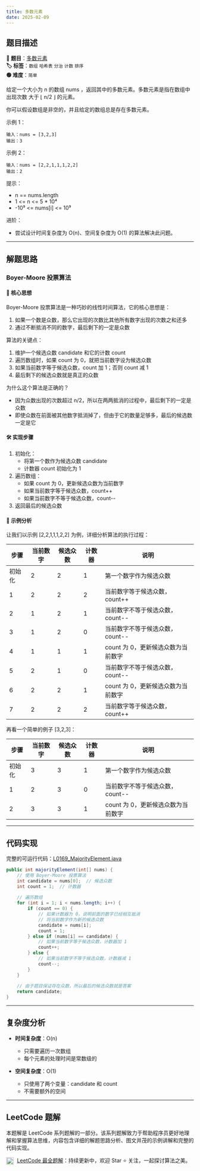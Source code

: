 ```yaml
---
title: 多数元素
date: 2025-02-09
---
```


## 题目描述

**🔗 题目**：[多数元素](https://leetcode.cn/problems/majority-element/)  
**🏷️ 标签**：`数组` `哈希表` `分治` `计数` `排序`  
**🟢 难度**：`简单`  

给定一个大小为 n 的数组 nums ，返回其中的多数元素。多数元素是指在数组中出现次数 大于 ⌊ n/2 ⌋ 的元素。

你可以假设数组是非空的，并且给定的数组总是存在多数元素。

示例 1：
```
输入：nums = [3,2,3]
输出：3
```

示例 2：
```
输入：nums = [2,2,1,1,1,2,2]
输出：2
```

提示：
- n == nums.length
- 1 <= n <= 5 * 10⁴
- -10⁹ <= nums[i] <= 10⁹

进阶：
- 尝试设计时间复杂度为 O(n)、空间复杂度为 O(1) 的算法解决此问题。

---

## 解题思路
### Boyer-Moore 投票算法

#### 📝 核心思想
Boyer-Moore 投票算法是一种巧妙的线性时间算法，它的核心思想是：
1. 如果一个数是众数，那么它出现的次数比其他所有数字出现的次数之和还多
2. 通过不断抵消不同的数字，最后剩下的一定是众数

算法的关键点：
1. 维护一个候选众数 candidate 和它的计数 count
2. 遍历数组时，如果 count 为 0，就把当前数字设为候选众数
3. 如果当前数字等于候选众数，count 加 1；否则 count 减 1
4. 最后剩下的候选众数就是真正的众数

为什么这个算法是正确的？
- 因为众数出现的次数超过 n/2，所以在两两抵消的过程中，最后剩下的一定是众数
- 即使众数在前面被其他数字抵消掉了，但由于它的数量足够多，最后的候选数一定是它

#### 🛠️ 实现步骤
1. 初始化：
   - 将第一个数作为候选众数 candidate
   - 计数器 count 初始化为 1
2. 遍历数组：
   - 如果 count 为 0，更新候选众数为当前数字
   - 如果当前数字等于候选众数，count++
   - 如果当前数字不等于候选众数，count--
3. 返回最后的候选众数

#### 🧩 示例分析
让我们以示例 [2,2,1,1,1,2,2] 为例，详细分析算法的执行过程：

| 步骤 | 当前数字 | 候选众数 | 计数器 | 说明 |
|-----|---------|---------|--------|-----|
| 初始化 | 2 | 2 | 1 | 第一个数字作为候选众数 |
| 1 | 2 | 2 | 2 | 当前数字等于候选众数，count++ |
| 2 | 1 | 2 | 1 | 当前数字不等于候选众数，count-- |
| 3 | 1 | 2 | 0 | 当前数字不等于候选众数，count-- |
| 4 | 1 | 1 | 1 | count 为 0，更新候选众数为当前数字 |
| 5 | 2 | 1 | 0 | 当前数字不等于候选众数，count-- |
| 6 | 2 | 2 | 1 | count 为 0，更新候选众数为当前数字 |
| 7 | 2 | 2 | 2 | 当前数字等于候选众数，count++ |

再看一个简单的例子 [3,2,3]：

| 步骤 | 当前数字 | 候选众数 | 计数器 | 说明 |
|-----|---------|---------|--------|-----|
| 初始化 | 3 | 3 | 1 | 第一个数字作为候选众数 |
| 1 | 2 | 3 | 0 | 当前数字不等于候选众数，count-- |
| 2 | 3 | 3 | 1 | count 为 0，更新候选众数为当前数字 |

---

## 代码实现

完整的可运行代码：[L0169_MajorityElement.java](../src/main/java/L0169_MajorityElement.java)

```java
public int majorityElement(int[] nums) {
    // 使用 Boyer-Moore 投票算法
    int candidate = nums[0];  // 候选众数
    int count = 1;  // 计数器
    
    // 遍历数组
    for (int i = 1; i < nums.length; i++) {
        if (count == 0) {
            // 如果计数器为 0，说明前面的数字已经相互抵消
            // 将当前数字作为新的候选众数
            candidate = nums[i];
            count = 1;
        } else if (nums[i] == candidate) {
            // 如果当前数字等于候选众数，计数器加 1
            count++;
        } else {
            // 如果当前数字不等于候选众数，计数器减 1
            count--;
        }
    }
    
    // 由于题目保证存在众数，所以最后的候选众数就是答案
    return candidate;
}
```

---

## 复杂度分析

- **时间复杂度**：O(n)
  - 只需要遍历一次数组
  - 每个元素的处理时间是常数级的

- **空间复杂度**：O(1)
  - 只使用了两个变量：candidate 和 count
  - 不需要额外的空间

---

## LeetCode 题解

本题解是 LeetCode 系列题解的一部分。该系列题解致力于帮助程序员更好地理解和掌握算法思维，内容包含详细的解题思路分析、图文并茂的示例讲解和完整的代码实现。

<img src="https://github.githubassets.com/images/modules/logos_page/GitHub-Mark.png" alt="GitHub" width="20" style="vertical-align: middle; margin-right: 5px"> [LeetCode 最全题解](https://github.com/LjyYano/LeetCode)：持续更新中，欢迎 Star ⭐️ 关注，一起探讨算法之美。 